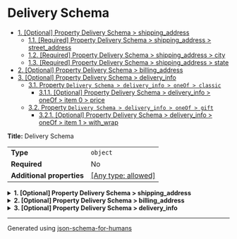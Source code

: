 # Delivery Schema

- [1. [Optional] Property Delivery Schema > shipping_address](#shipping_address-72657373)
  - [1.1. [Required] Property Delivery Schema > shipping_address > street_address](#shipping_address_street_address-72657373)
  - [1.2. [Required] Property Delivery Schema > shipping_address > city](#shipping_address_city-63697479)
  - [1.3. [Required] Property Delivery Schema > shipping_address > state](#shipping_address_state-74617465)
- [2. [Optional] Property Delivery Schema > billing_address](#billing_address-72657373)
- [3. [Optional] Property Delivery Schema > delivery_info](#delivery_info-696e666f)
  - [3.1. Property `Delivery Schema > delivery_info > oneOf > classic`](#delivery_info_oneOf_i0-665f6930)
    - [3.1.1. [Optional] Property Delivery Schema > delivery_info > oneOf > item 0 > price](#delivery_info_oneOf_i0_price-72696365)
  - [3.2. Property `Delivery Schema > delivery_info > oneOf > gift`](#delivery_info_oneOf_i1-665f6931)
    - [3.2.1. [Optional] Property Delivery Schema > delivery_info > oneOf > item 1 > with_wrap](#delivery_info_oneOf_i1_with_wrap-77726170)

**Title:** Delivery Schema

|                           |                                                                           |
| ------------------------- | ------------------------------------------------------------------------- |
| **Type**                  | `object`                                                                  |
| **Required**              | No                                                                        |
| **Additional properties** | [[Any type: allowed]](# "Additional Properties of any type are allowed.") |

<details>
<summary><strong> <a name="shipping_address-72657373"></a>1. [Optional] Property Delivery Schema > shipping_address</strong>  

</summary>
<blockquote>

|                           |                                                                           |
| ------------------------- | ------------------------------------------------------------------------- |
| **Type**                  | `object`                                                                  |
| **Required**              | No                                                                        |
| **Additional properties** | [[Any type: allowed]](# "Additional Properties of any type are allowed.") |
| **Defined in**            | #/definitions/address                                                     |

**Description:** Exact address

<details>
<summary><strong> <a name="shipping_address_street_address-72657373"></a>1.1. [Required] Property Delivery Schema > shipping_address > street_address</strong>  

</summary>
<blockquote>

|              |          |
| ------------ | -------- |
| **Type**     | `string` |
| **Required** | Yes      |

</blockquote>
</details>

<details>
<summary><strong> <a name="shipping_address_city-63697479"></a>1.2. [Required] Property Delivery Schema > shipping_address > city</strong>  

</summary>
<blockquote>

|              |          |
| ------------ | -------- |
| **Type**     | `string` |
| **Required** | Yes      |

</blockquote>
</details>

<details>
<summary><strong> <a name="shipping_address_state-74617465"></a>1.3. [Required] Property Delivery Schema > shipping_address > state</strong>  

</summary>
<blockquote>

|              |          |
| ------------ | -------- |
| **Type**     | `string` |
| **Required** | Yes      |

</blockquote>
</details>

</blockquote>
</details>

<details>
<summary><strong> <a name="billing_address-72657373"></a>2. [Optional] Property Delivery Schema > billing_address</strong>  

</summary>
<blockquote>

|                           |                                                                           |
| ------------------------- | ------------------------------------------------------------------------- |
| **Type**                  | `object`                                                                  |
| **Required**              | No                                                                        |
| **Additional properties** | [[Any type: allowed]](# "Additional Properties of any type are allowed.") |
| **Same definition as**    | [shipping_address](#shipping_address)                                     |

**Description:** Exact address

</blockquote>
</details>

<details>
<summary><strong> <a name="delivery_info-696e666f"></a>3. [Optional] Property Delivery Schema > delivery_info</strong>  

</summary>
<blockquote>

|                           |                                                                           |
| ------------------------- | ------------------------------------------------------------------------- |
| **Type**                  | `combining`                                                               |
| **Required**              | No                                                                        |
| **Additional properties** | [[Any type: allowed]](# "Additional Properties of any type are allowed.") |
| **Defined in**            | #/definitions/delivery_info                                               |

**Description:** Delivery info depending on the delivery type

<blockquote>

| One of(Option)                              |
| ------------------------------------------- |
| [classic](#delivery_info_oneOf_i0-665f6930) |
| [gift](#delivery_info_oneOf_i1-665f6931)    |

<blockquote>

### <a name="delivery_info_oneOf_i0-665f6930"></a>3.1. Property `Delivery Schema > delivery_info > oneOf > classic`

|                           |                                                                           |
| ------------------------- | ------------------------------------------------------------------------- |
| **Type**                  | `object`                                                                  |
| **Required**              | No                                                                        |
| **Additional properties** | [[Any type: allowed]](# "Additional Properties of any type are allowed.") |
| **Defined in**            | #/definitions/classic                                                     |

<details>
<summary><strong> <a name="delivery_info_oneOf_i0_price-72696365"></a>3.1.1. [Optional] Property Delivery Schema > delivery_info > oneOf > item 0 > price</strong>  

</summary>
<blockquote>

|              |          |
| ------------ | -------- |
| **Type**     | `number` |
| **Required** | No       |

</blockquote>
</details>

</blockquote>
<blockquote>

### <a name="delivery_info_oneOf_i1-665f6931"></a>3.2. Property `Delivery Schema > delivery_info > oneOf > gift`

|                           |                                                                           |
| ------------------------- | ------------------------------------------------------------------------- |
| **Type**                  | `object`                                                                  |
| **Required**              | No                                                                        |
| **Additional properties** | [[Any type: allowed]](# "Additional Properties of any type are allowed.") |
| **Defined in**            | #/definitions/gift                                                        |

**Description:** The delivery is a gift, no prices displayed

<details>
<summary><strong> <a name="delivery_info_oneOf_i1_with_wrap-77726170"></a>3.2.1. [Optional] Property Delivery Schema > delivery_info > oneOf > item 1 > with_wrap</strong>  

</summary>
<blockquote>

|              |           |
| ------------ | --------- |
| **Type**     | `boolean` |
| **Required** | No        |

</blockquote>
</details>

</blockquote>

</blockquote>

</blockquote>
</details>

----------------------------------------------------------------------------------------------------------------------------
Generated using [json-schema-for-humans](https://github.com/coveooss/json-schema-for-humans)